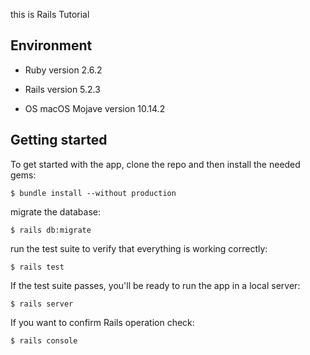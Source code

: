 this is Rails Tutorial 

## Environment

* Ruby version
2.6.2

* Rails version
5.2.3

* OS
macOS Mojave
version 10.14.2

## Getting started
To get started with the app, clone the repo and then install the needed gems:

```
$ bundle install --without production
```

migrate the database:
```
$ rails db:migrate
```
run the test suite to verify that everything is working correctly:
```
$ rails test
```

If the test suite passes, you'll be ready to run the app in a local server:
```
$ rails server
```

If you want to confirm Rails operation check:
```
$ rails console
```


